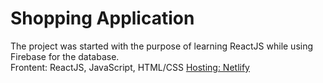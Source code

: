 # Shopping Application

The project was started with the purpose of learning ReactJS while using Firebase for the database.  
Frontent: ReactJS, JavaScript, HTML/CSS
[Hosting: Netlify](https://beautifyshop.netlify.app/)
